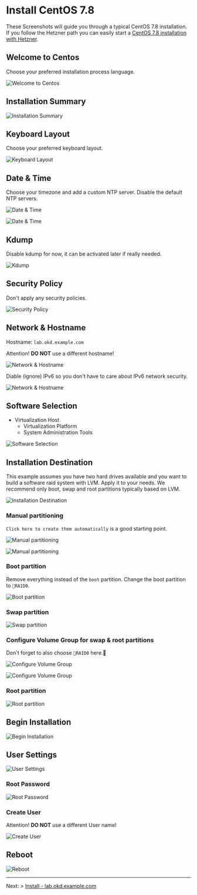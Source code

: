 # Install CentOS 7.8

These Screenshots will guide you through a typical CentOS 7.8 installation. If you follow the Hetzner path you can easily start a [CentOS 7.8 installation with Hetzner](00_hetzner.md).

## Welcome to Centos

Choose your preferred installation process language.

![Welcome to Centos](images/centos/01.png)

## Installation Summary

![Installation Summary](images/centos/02.png)

## Keyboard Layout

Choose your preferred keyboard layout.

![Keyboard Layout](images/centos/03.png)

## Date & Time

Choose your timezone and add a custom NTP server. Disable the default NTP servers.

![Date & Time](images/centos/04.png)

![Date & Time](images/centos/05.png)

## Kdump

Disable kdump for now, it can be activated later if really needed.

![Kdump](images/centos/06.png)

## Security Policy

Don't apply any security policies.

![Security Policy](images/centos/07.png)

## Network & Hostname

Hostname: `lab.okd.example.com`

Attention! __DO NOT__ use a different hostname!

![Network & Hostname](images/centos/08.png)

Diable (ignore) IPv6 so you don't have to care about IPv6 network security.

![Network & Hostname](images/centos/09.png)

## Software Selection

- Virtualization Host
  - Virtualization Platform
  - System Administration Tools

![Software Selection](images/centos/10.png)

## Installation Destination

This example assumes you have two hard drives available and you want to build a software raid system with LVM. Apply it to your needs. We recommend only boot, swap and root partitions typically based on LVM.

![Installation Destination](images/centos/11.png)

### Manual partitioning

`Click here to create them automatically` is a good starting point.

![Manual partitioning](images/centos/12.png)

![Manual partitioning](images/centos/13.png)

### Boot partition

Remove everything instead of the `boot` partition. Change the boot partition to `RAID0`.

![Boot partition](images/centos/14.png)

### Swap partition

![Swap partition](images/centos/15.png)

### Configure Volume Group for swap & root partitions

Don't forget to also choose `RAID0` here.

![Configure Volume Group](images/centos/16.png)

![Configure Volume Group](images/centos/17.png)

### Root partition

![Root partition](images/centos/18.png)

## Begin Installation

![Begin Installation](images/centos/19.png)

## User Settings

![User Settings](images/centos/20.png)

### Root Password

![Root Password](images/centos/21.png)

### Create User

Attention! __DO NOT__ use a different User name!

![Create User](images/centos/22.png)

## Reboot

![Reboot](images/centos/23.png)

* * *

Next: > [Install - lab.okd.example.com](01_install_lab.md)
